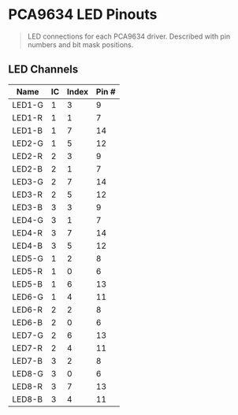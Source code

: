 # PCA9634 LED Pinouts

> LED connections for each PCA9634 driver. Described with pin numbers and bit mask positions.

## LED Channels

| Name | IC  | Index | Pin # |
| ---  | --- |  ---  |  ---  |
| LED1-G | 1 | 3 | 9 |
| LED1-R | 1 | 1 | 7 |
| LED1-B | 1 | 7 | 14 |
| LED2-G | 1 | 5 | 12 |
| LED2-R | 2 | 3 | 9 |
| LED2-B | 2 | 1 | 7 |
| LED3-G | 2 | 7 | 14 |
| LED3-R | 2 | 5 | 12 |
| LED3-B | 3 | 3 | 9 |
| LED4-G | 3 | 1 | 7 |
| LED4-R | 3 | 7 | 14 |
| LED4-B | 3 | 5 | 12 |
| LED5-G | 1 | 2 | 8 |
| LED5-R | 1 | 0 | 6 |
| LED5-B | 1 | 6 | 13 |
| LED6-G | 1 | 4 | 11 |
| LED6-R | 2 | 2 | 8 |
| LED6-B | 2 | 0 | 6 |
| LED7-G | 2 | 6 | 13 |
| LED7-R | 2 | 4 | 11 |
| LED7-B | 3 | 2 | 8 |
| LED8-G | 3 | 0 | 6 |
| LED8-R | 3 | 7 | 13 |
| LED8-B | 3 | 4 | 11 |